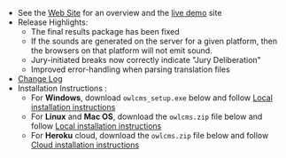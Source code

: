 - See the [Web Site](https://jflamy.github.io/owlcms4/#) for an overview and the [live demo](https://jflamy.github.io/owlcms4/#/?id=demo) site
- Release Highlights:
  - The final results package has been fixed
  - If the sounds are generated on the server for a given platform, then the browsers on that platform will not emit sound.
  - Jury-initiated breaks now correctly indicate "Jury Deliberation"
  - Improved error-handling when parsing translation files
- [Change Log](https://github.com/jflamy/owlcms4/issues?q=is%3Aissue+is%3Aclosed)
- Installation Instructions :
  - For **Windows**, download `owlcms_setup.exe` below and follow [Local installation instructions](https://jflamy.github.io/owlcms4/#/LocalSetup.md) 
  - For **Linux** and **Mac OS**, download the `owlcms.zip` file below and follow [Local installation instructions](https://jflamy.github.io/owlcms4/#/LocalSetup.md) 
  - For **Heroku** cloud, download the `owlcms.zip` file below and follow [Cloud installation instructions](https://jflamy.github.io/owlcms4/#/Heroku.md)

